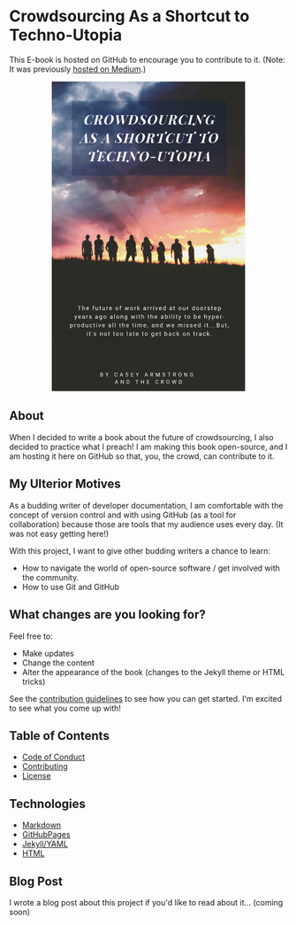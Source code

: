 # Crowdsourcing As a Shortcut to Techno-Utopia

This E-book is hosted on GitHub to encourage you to contribute to it. (Note: It was previously [hosted on Medium](https://medium.com/@CrowdsourcingKC/crowdsourcing-as-a-shortcut-to-the-technological-singularity-free-e-book-bb7357a53f70).)

<div style="text-align:center"><img src ="https://raw.githubusercontent.com/CrowdsourcingKC/crowdsourcingshortcut/master/images/cover.png" alt="book cover" width="350"/></div>

## About

When I decided to write a book about the future of crowdsourcing, I also decided to practice what I preach! I am making this book open-source, and I am hosting it here on GitHub so that, you, the crowd, can contribute to it.

## My Ulterior Motives

As a budding writer of developer documentation, I am comfortable with the concept of version control and with using GitHub (as a tool for collaboration) because those are tools that my audience uses every day. (It was not easy getting here!)

With this project, I want to give other budding writers a chance to learn:

- How to navigate the world of open-source software / get involved with the community.
- How to use Git and GitHub

## What changes are you looking for?

Feel free to:
- Make updates
- Change the content
- Alter the appearance of the book (changes to the Jekyll theme or HTML tricks)

See the [contribution guidelines](https://github.com/CrowdsourcingKC/crowdsourcingshortcut/blob/master/CONTRIBUTING.md) to see how you can get started. I'm excited to see what you come up with!

## Table of Contents

- [Code of Conduct](https://github.com/CrowdsourcingKC/crowdsourcingshortcut/blob/master/CODE_OF_CONDUCT.md)
- [Contributing](https://github.com/CrowdsourcingKC/crowdsourcingshortcut/blob/master/CONTRIBUTING.md)
- [License](https://github.com/CrowdsourcingKC/crowdsourcingshortcut/blob/master/LICENSE.md)

## Technologies

- [Markdown](https://github.com/adam-p/markdown-here/wiki/Markdown-Cheatsheet)
- [GitHubPages](https://pages.github.com/)
- [Jekyll/YAML](https://jekyllrb.com/)
- [HTML](https://www.w3schools.com/html/)

## Blog Post

I wrote a blog post about this project if you'd like to read about it... (coming soon)
